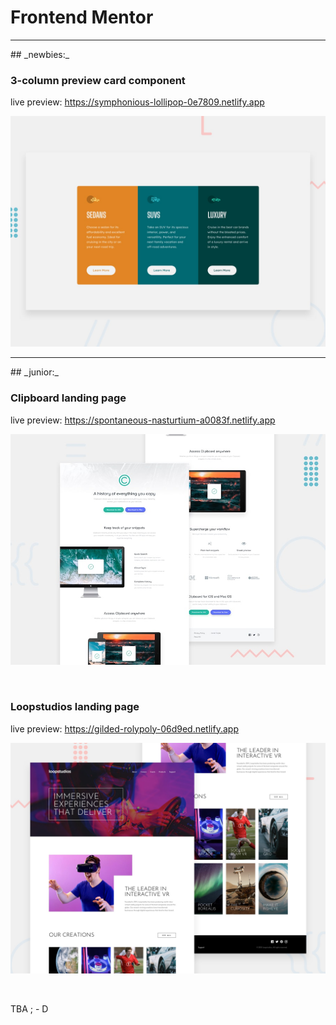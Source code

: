 # Frontend Mentor

<hr>
## _newbies:_

### 3-column preview card component

live preview: https://symphonious-lollipop-0e7809.netlify.app

![Design preview](3-column-preview-card-component/design/desktop-preview.jpg)

<hr>
## _junior:_

### Clipboard landing page

live preview: https://spontaneous-nasturtium-a0083f.netlify.app

![Design preview](clipboard-landing-page/design/desktop-preview.jpg)

<br>

### Loopstudios landing page

live preview: https://gilded-rolypoly-06d9ed.netlify.app

![Design preview](loopstudios-landing-page/design/desktop-preview.jpg)

<br>

TBA ; - D
